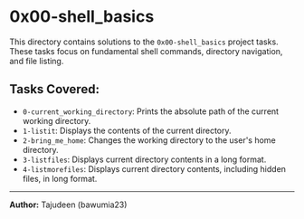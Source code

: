 # 0x00-shell_basics

This directory contains solutions to the `0x00-shell_basics` project tasks.
These tasks focus on fundamental shell commands, directory navigation, and file listing.

## Tasks Covered:

* `0-current_working_directory`: Prints the absolute path of the current working directory.
* `1-listit`: Displays the contents of the current directory.
* `2-bring_me_home`: Changes the working directory to the user's home directory.
* `3-listfiles`: Displays current directory contents in a long format.
* `4-listmorefiles`: Displays current directory contents, including hidden files, in long format.

---
**Author:** Tajudeen (bawumia23)
